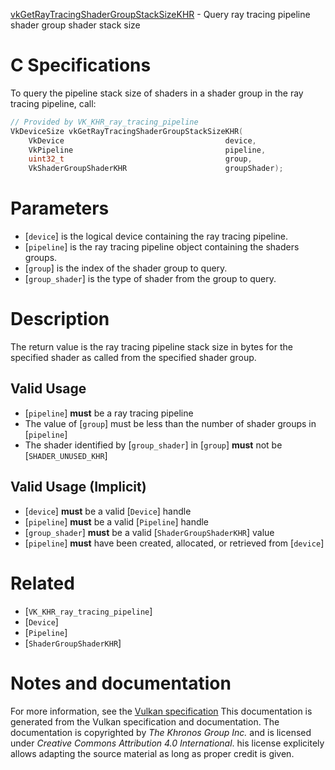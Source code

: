 [vkGetRayTracingShaderGroupStackSizeKHR](https://www.khronos.org/registry/vulkan/specs/1.3-extensions/man/html/vkGetRayTracingShaderGroupStackSizeKHR.html) - Query ray tracing pipeline shader group shader stack size

# C Specifications
To query the pipeline stack size of shaders in a shader group in the ray
tracing pipeline, call:
```c
// Provided by VK_KHR_ray_tracing_pipeline
VkDeviceSize vkGetRayTracingShaderGroupStackSizeKHR(
    VkDevice                                    device,
    VkPipeline                                  pipeline,
    uint32_t                                    group,
    VkShaderGroupShaderKHR                      groupShader);
```

# Parameters
- [`device`] is the logical device containing the ray tracing pipeline.
- [`pipeline`] is the ray tracing pipeline object containing the shaders groups.
- [`group`] is the index of the shader group to query.
- [`group_shader`] is the type of shader from the group to query.

# Description
The return value is the ray tracing pipeline stack size in bytes for the
specified shader as called from the specified shader group.
## Valid Usage
-  [`pipeline`] **must**  be a ray tracing pipeline
-    The value of [`group`] must be less than the number of shader groups in [`pipeline`]
-    The shader identified by [`group_shader`] in [`group`] **must**  not be [`SHADER_UNUSED_KHR`]

## Valid Usage (Implicit)
-  [`device`] **must**  be a valid [`Device`] handle
-  [`pipeline`] **must**  be a valid [`Pipeline`] handle
-  [`group_shader`] **must**  be a valid [`ShaderGroupShaderKHR`] value
-  [`pipeline`] **must**  have been created, allocated, or retrieved from [`device`]

# Related
- [`VK_KHR_ray_tracing_pipeline`]
- [`Device`]
- [`Pipeline`]
- [`ShaderGroupShaderKHR`]

# Notes and documentation
For more information, see the [Vulkan specification](https://www.khronos.org/registry/vulkan/specs/1.3-extensions/html/vkspec.html)
This documentation is generated from the Vulkan specification and documentation.
The documentation is copyrighted by *The Khronos Group Inc.* and is licensed under *Creative Commons Attribution 4.0 International*.
his license explicitely allows adapting the source material as long as proper credit is given.
        